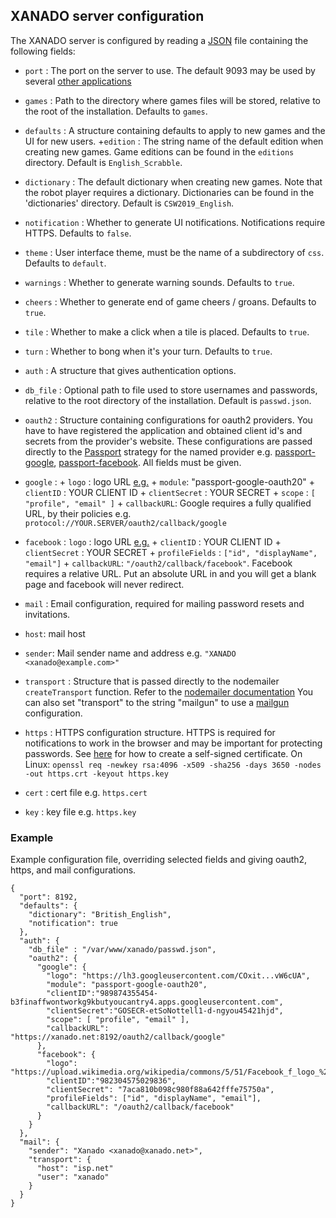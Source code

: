 ## XANADO server configuration
The XANADO server is configured by reading a [JSON](https://en.wikipedia.org/wiki/JSON) file containing
the following fields:

+ `port` : The port on the server to use. The default 9093 may be used by several
  [other applications](https://www.speedguide.net/port.php?port=9093)
+ `games` : Path to the directory where games files will be stored,
  relative to the root of the installation. Defaults to `games`.
 + `defaults` : A structure containing defaults to apply to new games and the UI for new users.
  +`edition` : The string name of the default edition when creating new games. Game editions can
    be found in the `editions` directory. Default is `English_Scrabble`.
  + `dictionary` : The default dictionary when creating new games. Note that the
	robot player requires a dictionary. Dictionaries can be found
	 in the 'dictionaries' directory. Default is `CSW2019_English`.
  + `notification` : Whether to generate UI notifications. Notifications require HTTPS. Defaults to `false`.
  + `theme` : User interface theme, must be the name of a subdirectory of `css`. Defaults to `default`.
  + `warnings` : Whether to generate warning sounds. Defaults to  `true`.
  + `cheers` : Whether to generate end of game cheers / groans. Defaults to `true`.
  + `tile` : Whether to make a click when a tile is placed. Defaults to `true`.
  + `turn` : Whether to bong when it's your turn. Defaults to `true`.
 + `auth` : A structure that gives authentication options.
  + `db_file` : Optional path to file used to store usernames and passwords, relative to the
    root directory of the installation. Default is `passwd.json`.
  + `oauth2` : Structure containing configurations for oauth2 providers. You have to have registered the
	application and obtained client id's and secrets from the provider's website. These configurations are
    passed directly to the [Passport](https://www.passportjs.org/) strategy for the named provider
    e.g. [passport-google](https://www.npmjs.com/package/passport-google), [passport-facebook](https://www.npmjs.com/package/passport-facebook). All fields must be given.
   + `google` :
    + `logo` : logo URL [e.g.](https://lh3.googleusercontent.com/COxitqgJr1sJnIDe8-jiKhxDx1FrYbtRHKJ9z_hELisAlapwE9LUPh6fcXIfb5vwpbMl4xl9H9TRFPc5NOO8Sb3VSgIBrfRYvW6cUA)
	+ `module`: "passport-google-oauth20"
	+ `clientID` : YOUR CLIENT ID
	+ `clientSecret` : YOUR SECRET
	+ `scope` : `[ "profile", "email" ]`
	+ `callbackURL`: Google requires a fully qualified URL, by their policies e.g.
      `protocol://YOUR.SERVER/oauth2/callback/google`
   + `facebook` :
		`logo` : logo URL [e.g.](https://upload.wikimedia.org/wikipedia/commons/5/51/Facebook_f_logo_%282019%29.svg)
	+ `clientID` : YOUR CLIENT ID
	+ `clientSecret` : YOUR SECRET
	+ `profileFields` : `["id", "displayName", "email"]`
	+ `callbackURL`: `"/oauth2/callback/facebook"`. Facebook requires a relative URL. Put an absolute URL in and you will get a blank page and facebook will never redirect.
 + `mail` : Email configuration, required for mailing password resets and invitations.
  + `host`: mail host
  + `sender`:  Mail sender name and address e.g. `"XANADO <xanado@example.com>"`
  + `transport` : Structure that is passed directly to the nodemailer
    `createTransport` function. Refer to the [nodemailer documentation](https://nodemailer.com/about/)
    You can also set "transport" to the string "mailgun" to use a [mailgun]( https://www.mailgun.com/)
    configuration.

 + `https` : HTTPS configuration structure. HTTPS is required for notifications
   to work in the browser and may be important for protecting passwords. See
	[here](https://linuxize.com/post/creating-a-self-signed-ssl-certificate/)
	for how to create a self-signed certificate. On Linux:
	`openssl req -newkey rsa:4096 -x509 -sha256 -days 3650 -nodes -out https.crt -keyout https.key`
  + `cert` : cert file e.g. `https.cert`
  + `key` : key file e.g. `https.key`

### Example
Example configuration file, overriding selected fields and giving oauth2, https, and mail configurations.
```
{
  "port": 8192,
  "defaults": {
	"dictionary": "British_English",
	"notification": true
  },
  "auth": {
	"db_file" : "/var/www/xanado/passwd.json",
	"oauth2": {
	  "google": {
		"logo": "https://lh3.googleusercontent.com/COxit...vW6cUA",
		"module": "passport-google-oauth20",
		"clientID":"989874355454-b3finaffwontworkg9kbutyoucantry4.apps.googleusercontent.com",
		"clientSecret":"GOSECR-etSoNottell1-d-ngyou45421hjd",
		"scope": [ "profile", "email" ],
		"callbackURL": "https://xanado.net:8192/oauth2/callback/google"
	  },
	  "facebook": {
		"logo": "https://upload.wikimedia.org/wikipedia/commons/5/51/Facebook_f_logo_%282019%29.svg",
		"clientID":"982304575029836",
		"clientSecret": "7aca810b098c980f88a642fffe75750a",
		"profileFields": ["id", "displayName", "email"],
		"callbackURL": "/oauth2/callback/facebook"
	  }
	}
  },
  "mail": {
    "sender": "Xanado <xanado@xanado.net>",
	"transport": {
	  "host": "isp.net"
	  "user": "xanado"
	}
  }
}
```
